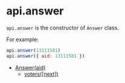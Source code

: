 # api.answer

`api.answer` is the constructor of `Answer` class.

For example:

```javascript
api.answer(13111581)
api.answer({ aid: 13111581 })
```

- [Answer(aid)](./)
    + [voters([next])](./voters.md)
